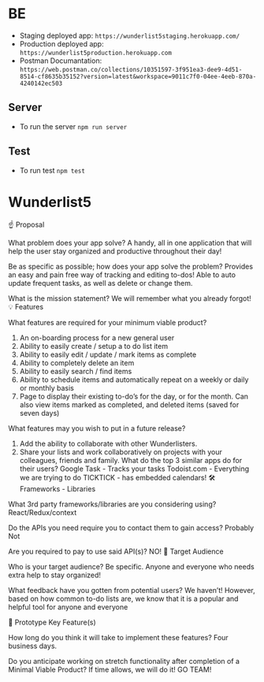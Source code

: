 # BE
- Staging deployed app: 
`https://wunderlist5staging.herokuapp.com/`
- Production deployed app:
`https://wunderlist5production.herokuapp.com`
- Postman Documantation:
`https://web.postman.co/collections/10351597-3f951ea3-dee9-4d51-8514-cf8635b35152?version=latest&workspace=9011c7f0-04ee-4eeb-870a-4240142ec503`

## Server
- To run the server `npm run server`
## Test
- To run test `npm test`
# Wunderlist5
☝️ Proposal

What problem does your app solve?
 A handy, all in one application that will help the user stay organized and productive throughout their day!


Be as specific as possible; how does your app solve the problem?
Provides an easy and pain free way of tracking and editing to-dos!
Able to auto update frequent tasks, as well as delete or change them.


What is the mission statement?
 We will remember what you already forgot!
💡 Features

What features are required for your minimum viable product?
1. An on-boarding process for a new general user
 3. Ability to easily create / setup a to do list item
 4. Ability to easily edit / update / mark items as complete
 5. Ability to completely delete an item
 6. Ability to easily search / find items
 7. Ability to schedule items and automatically repeat on a weekly or daily or monthly basis
 8. Page to display their existing to-do’s for the day, or for the month. Can also view items marked as completed, and deleted items (saved for seven days)


What features may you wish to put in a future release?
1. Add the ability to collaborate with other Wunderlisters. 
2. Share your lists and work collaboratively on projects with your colleagues, friends and family.
What do the top 3 similar apps do for their users?
Google Task - Tracks your tasks
Todoist.com - Everything we are trying to do
TICKTICK - has embedded calendars!
🛠 Frameworks - Libraries

What 3rd party frameworks/libraries are you considering using?
React/Redux/context 


Do the APIs you need require you to contact them to gain access?
Probably Not


Are you required to pay to use said API(s)?
NO!
🎯 Target Audience

Who is your target audience? Be specific.
Anyone and everyone who needs extra help to stay organized!


What feedback have you gotten from potential users?
We haven’t! However, based on how common to-do lists are, we know that it is a popular and helpful tool for anyone and everyone

🔑 Prototype Key Feature(s)

How long do you think it will take to implement these features?
Four business days.


Do you anticipate working on stretch functionality after completion of a Minimal Viable Product? If time allows, we will do it! GO TEAM!

